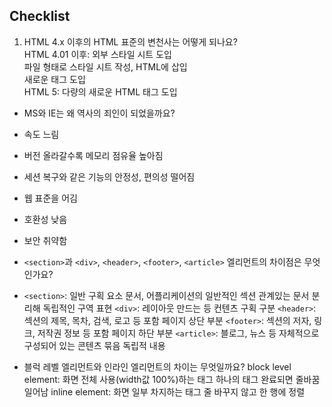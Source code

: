 ## Checklist

1. HTML 4.x 이후의 HTML 표준의 변천사는 어떻게 되나요?<br>
  HTML 4.01 이후:
     외부 스타일 시트 도입   
     파일 형태로 스타일 시트 작성, HTML에 삽입  
     새로운 태그 도입  
  HTML 5: 다량의 새로운 HTML 태그 도입

* MS와 IE는 왜 역사의 죄인이 되었을까요?
 * 속도 느림
 * 버전 올라갈수록 메모리 점유율 높아짐
 * 세션 복구와 같은 기능의 안정성, 편의성 떨어짐
 * 웹 표준을 어김
 * 호환성 낮음
 * 보안 취약함

* `<section>`과 `<div>`, `<header>`, `<footer>`, `<article>` 엘리먼트의 차이점은 무엇인가요?
 * `<section>`: 일반 구획 요소 문서, 어플리케이션의 일반적인 섹션
             관계있는 문서 분리해 독립적인 구역 표현
`<div>`: 레이아웃 만드는 등 컨텐츠 구획 구분
`<header>`: 섹션의 제목, 목차, 검색, 로고 등 포함
            페이지 상단 부분
`<footer>`: 섹션의 저자, 링크, 저작권 정보 등 포함
            페이지 하단 부분
`<article>`: 블로그, 뉴스 등 자체적으로 구성되어 있는 콘텐츠 묶음
             독립적 내용
  
* 블럭 레벨 엘리먼트와 인라인 엘리먼트의 차이는 무엇일까요?
block level element: 화면 전체 사용(width값 100%)하는 태그
                     하나의 태그 완료되면 줄바꿈 일어남
inline element: 화면 일부 차지하는 태그
                줄 바꾸지 않고 한 행에 정렬
